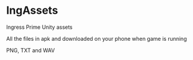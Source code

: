 # IngAssets
Ingress Prime Unity assets

All the files in apk and downloaded on your phone when game is running

PNG, TXT and WAV
